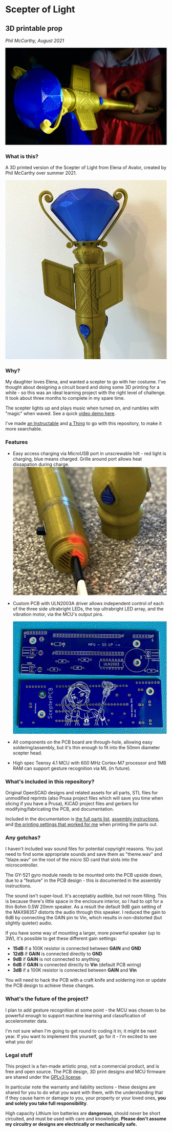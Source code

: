 # Scepter of Light
## 3D printable prop

*Phil McCarthy, August 2021*

![blaze](docs/blaze.jpg)

### What is this?
A 3D printed version of the Scepter of Light from Elena of Avalor, created by Phil McCarthy over summer 2021.

![scepter](docs/scepter.jpeg)

### Why?
My daughter loves Elena, and wanted a scepter to go with her costume. I've thought about designing a circuit board and doing some 3D printing for a while - so this was an ideal learning project with the right level of challenge. It took about three months to complete in my spare time.

The scepter lights up and plays music when turned on, and rumbles with "magic" when waved. See a quick [video demo here](https://youtu.be/RlnO9K1_UK8).

I've made [an Instructable](https://www.instructables.com/Scepter-of-Light/) and [a Thing](https://www.thingiverse.com/thing:4937785) to go with this repository, to make it more searchable.

### Features

- Easy access charging via MicroUSB port in unscrewable hilt - red light is charging, blue means charged. Grille around port allows heat dissapation during charge. ![charging](docs/charging.jpeg)

- Custom PCB with ULN2003A driver allows independent control of each of the three side ultrabright LEDs, the top ultrabright LED array, and the vibration motor, via the MCU's output pins.

  ![pcb](docs/pcb_front_back.jpeg)

- All components on the PCB board are through-hole, allowing easy soldering/assembly, but it's thin enough to fit into the 50mm diameter scepter head.

- High spec Teensy 4.1 MCU with 600 MHz Cortex-M7 processor and 1MB RAM can support gesture recognition via ML (in future).

### What's included in this repository?
Original OpenSCAD designs and related assets for all parts, STL files for unmodified reprints (also Prusa project files which will save you time when slicing if you have a Prusa), KiCAD project files and gerbers for modifying/fabricating the PCB, and documentation.

Included in the documentation is [the full parts list](docs/BOM.md), [assembly instructions](docs/assembly.md), and [the printing settings that worked for me](docs/printing.md) when printing the parts out.

### Any gotchas?

I haven't included wav sound files for potential copyright reasons. You just need to find some appropriate sounds and save them as "theme.wav" and "blaze.wav" on the root of the micro SD card that slots into the microcontroller.

The GY-521 gyro module needs to be mounted onto the PCB upside down, due to a "feature" in the PCB design - this is documented in the assembly instructions.

The sound isn't super-loud. It's acceptably audible, but not room filling. This is because there's little space in the enclosure interior, so I had to opt for a thin 8ohm 0.5W 20mm speaker. As a result the default 9dB gain setting of the MAX98357 distorts the audio through this speaker. I reduced the gain to 6dB by connecting the GAIN pin to Vin, which results in non-distorted (but slightly quieter) audio.

If you have some way of mounting a larger, more powerful speaker (up to 3W), it's possible to get these different gain settings:  

- **15dB** if a 100K resistor is connected between **GAIN** and **GND**
- **12dB** if **GAIN** is connected directly to **GND**
- **9dB** if **GAIN** is not connected to anything
- **6dB** if **GAIN** is connected directly to **Vin** (default PCB wiring)
- **3dB** if a 100K resistor is connected between **GAIN** and **Vin**

You will need to hack the PCB with a craft knife and soldering iron or update the PCB design to achieve these changes.

### What's the future of the project?

I plan to add gesture recognition at some point - the MCU was chosen to be powerful enough to support machine learning and classification of accelerometer data.

I'm not sure when I'm going to get round to coding it in; it might be next year. If you want to implement this yourself, go for it - I'm excited to see what you do!

### Legal stuff
This project is a fan-made artistic prop, not a commercial product, and is free and open source. The PCB design, 3D print designs and MCU firmware are shared under the [GPLv3 license](https://www.gnu.org/licenses/gpl-3.0.en.html).

In particular note the warranty and liability sections - these designs are shared for you to do what you want with them, with the understanding that if they cause harm or damage to you, your property or your loved ones, **you and solely you take full responsibility**.

High capacity Lithium Ion batteries are **dangerous**, should *never* be short circuited, and must be used with care and knowledge. **Please don't assume my circuitry or designs are electrically or mechanically safe.**

